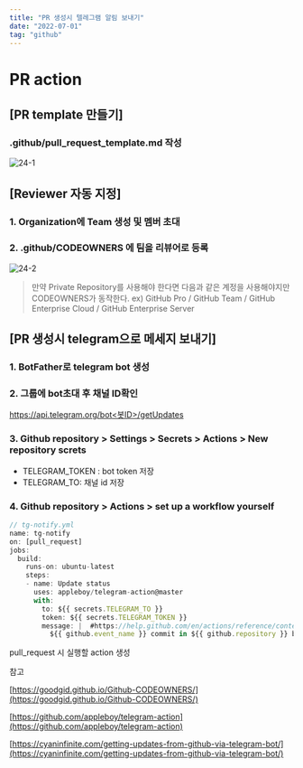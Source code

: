 ```yaml
---
title: "PR 생성시 텔레그램 알림 보내기"
date: "2022-07-01"
tag: "github"
---
```


# PR action

## [PR template 만들기]

### .github/pull_request_template.md 작성

![24-1](https://user-images.githubusercontent.com/60374596/185749806-fad07ef1-13df-4a0e-a89a-3b1edf404395.png)

## [Reviewer 자동 지정]

### 1. Organization에 Team 생성 및 멤버 초대

### 2. .github/CODEOWNERS 에 팀을 리뷰어로 등록

![24-2](https://user-images.githubusercontent.com/60374596/185749805-bcedbebb-f78b-46c3-abab-9a9c51371449.png)

> 만약 Private Repository를 사용해야 한다면 다음과 같은 계정을 사용해야지만 CODEOWNERS가 동작한다. ex) GitHub Pro / GitHub Team / GitHub Enterprise Cloud / GitHub Enterprise Server

## [PR 생성시 telegram으로 메세지 보내기]

### 1. BotFather로 telegram bot 생성

### 2. 그룹에 bot초대 후 채널 ID확인

[https://api.telegram.org/bot<봇ID>/getUpdates](https://api.telegram.org/bot5448790919:AAHX_LD5qnoNSRoqs00YE5jvsvyNRC-2YCA/getUpdates)

### 3. Github repository > Settings > Secrets > Actions > New repository screts

- TELEGRAM_TOKEN : bot token 저장
- TELEGRAM_TO: 채널 id 저장

### 4. Github repository > Actions > set up a workflow yourself

```jsx
// tg-notify.yml
name: tg-notify
on: [pull_request]
jobs:
  build:
    runs-on: ubuntu-latest
    steps:
    - name: Update status
      uses: appleboy/telegram-action@master
      with:
        to: ${{ secrets.TELEGRAM_TO }}
        token: ${{ secrets.TELEGRAM_TOKEN }}
        message: |  #https://help.github.com/en/actions/reference/contexts-and-expression-syntax-for-github-actions#github-context
          ${{ github.event_name }} commit in ${{ github.repository }} by "${{ github.actor }}". [${{github.sha}}@${{ github.ref }}]
```

pull_request 시 실행할 action 생성

참고

[https://goodgid.github.io/Github-CODEOWNERS/](https://goodgid.github.io/Github-CODEOWNERS/)

[https://github.com/appleboy/telegram-action](https://github.com/appleboy/telegram-action)

[https://cyaninfinite.com/getting-updates-from-github-via-telegram-bot/](https://cyaninfinite.com/getting-updates-from-github-via-telegram-bot/)
